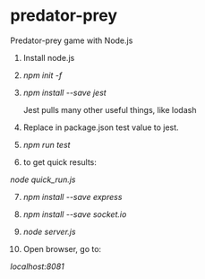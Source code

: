 # predator-prey
Predator-prey game with Node.js

1. Install node.js
2. *npm init -f*
3. *npm install --save jest*

    Jest pulls many other useful things, like lodash

4. Replace in package.json test value to jest.

5. *npm run test*

6. to get quick results:

*node quick_run.js*

7. *npm install --save express*

8. *npm install --save socket.io*

9. *node server.js*

10. Open browser, go to:

  *localhost:8081*


